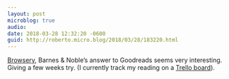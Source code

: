 ```yaml
---
layout: post
microblog: true
audio: 
date: 2018-03-28 12:32:20 -0600
guid: http://roberto.micro.blog/2018/03/28/183220.html
---
```

 [Browsery](https://www.barnesandnoble.com/h/about-browsery), Barnes & Noble’s answer to Goodreads seems very interesting. Giving a few weeks try. (I currently track my reading on a [Trello board](https://trello.com/b/Zi6ffZyS/book-list)). 
